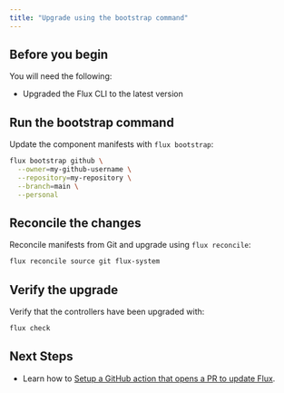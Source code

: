 ```yaml
---
title: "Upgrade using the bootstrap command"
---
```


## Before you begin

You will need the following:

- Upgraded the Flux CLI to the latest version

## Run the bootstrap command

Update the component manifests with ``flux bootstrap``:

```bash
flux bootstrap github \
  --owner=my-github-username \
  --repository=my-repository \
  --branch=main \
  --personal
```

## Reconcile the changes

Reconcile manifests from Git and upgrade using ``flux reconcile``:

```bash
flux reconcile source git flux-system
```

## Verify the upgrade

Verify that the controllers have been upgraded with:

```bash
flux check
```

## Next Steps

- Learn how to [Setup a GitHub action that opens a PR to update Flux](https://github.com/fluxcd/flux2/tree/main/action).
